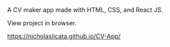 A CV maker app made with HTML, CSS, and React JS.

View project in browser.

https://nicholaslicata.github.io/CV-App/
